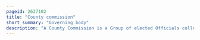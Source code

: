 ```yaml
---
pageid: 2637102
title: "County commission"
short_summary: "Governing body"
description: "A County Commission is a Group of elected Officials collectively charged with administering county Government in some States of the united States. A County generally has three to five Members of the County Commission. In some Counties in Georgia a sole Commissioner holds the Authority of the Commission."
---
```

